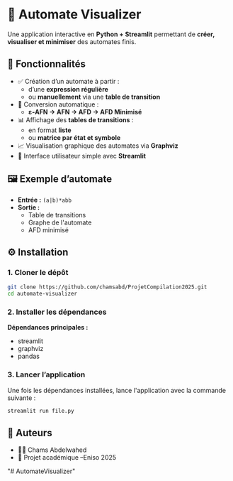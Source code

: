# 🤖 Automate Visualizer

Une application interactive en **Python + Streamlit** permettant de **créer, visualiser et minimiser** des automates finis.

## 🚀 Fonctionnalités

- ✅ Création d’un automate à partir :
  - d’une **expression régulière**
  - ou **manuellement** via une **table de transition**
- 🔁 Conversion automatique :
  - **ε-AFN → AFN → AFD → AFD Minimisé**
- 📊 Affichage des **tables de transitions** :
  - en format **liste**
  - ou **matrice par état et symbole**
- 📈 Visualisation graphique des automates via **Graphviz**
- 🧪 Interface utilisateur simple avec **Streamlit**

## 🖼️ Exemple d’automate

- **Entrée :** `(a|b)*abb`
- **Sortie :**
  - Table de transitions
  - Graphe de l'automate
  - AFD minimisé

## ⚙️ Installation

### 1. Cloner le dépôt

```bash
git clone https://github.com/chamsabd/ProjetCompilation2025.git
cd automate-visualizer
```

### 2.  Installer les dépendances
**Dépendances principales :**
- streamlit
- graphviz
- pandas
### 3.  Lancer l’application
Une fois les dépendances installées, lance l'application avec la commande suivante :

```bash
streamlit run file.py
```
## 🙌 Auteurs

- 👩‍💻 Chams Abdelwahed
- 🏫 Projet académique –Eniso 2025

"# AutomateVisualizer" 
